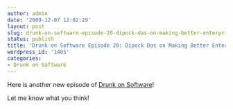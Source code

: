 ```yaml
---
author: admin
date: '2009-12-07 12:02:29'
layout: post
slug: drunk-on-software-episode-20-dipock-das-on-making-better-enterprise-software
status: publish
title: 'Drunk on Software Episode 20: Dipock Das on Making Better Enterprise Software'
wordpress_id: '1405'
categories:
- Drunk on Software
---
```


Here is another new episode of [Drunk on
Software](http://www.drunkonsoftware.com)!

  
Let me know what you think!

